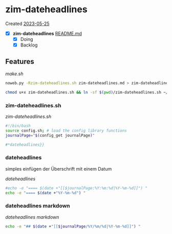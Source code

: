 # zim-dateheadlines
Created [2023-05-25]()
- [x]  **zim-dateheadlines**  [README.md](README.md)
   - [x] Doing
   - [x] Backlog

## Features



*make.sh*
```bash
noweb.py -Rzim-dateheadlines.sh zim-dateheadlines.md > zim-dateheadlines.sh && echo 'fertig'
```


```bash
chmod u+x zim-dateheadlines.sh && ln -sf $(pwd)/zim-dateheadlines.sh ~/.local/bin/zim-dateheadlines.sh && echo 'fertig'
```

### zim-dateheadlines.sh
*zim-dateheadlines.sh*
```bash
#!/bin/bash
source config.sh; # load the config library functions
journalPage="$(config_get journalPage)"

#*dateheadlines}}

```

### dateheadlines
simples einfügen der Überschrift mit einem Datum

*dateheadlines*
```bash
#echo -e "==== $(date +"[[$journalPage:%Y:%m:%d|%Y-%m-%d]]") "
echo -e "==== $(date +"%Y-%m-%d") "
```

### dateheadlines markdown

*dateheadlines markdown*
```bash
echo -e "## $(date +"[[$journalPage/%Y/%m/%d|%Y-%m-%d]]") "
```